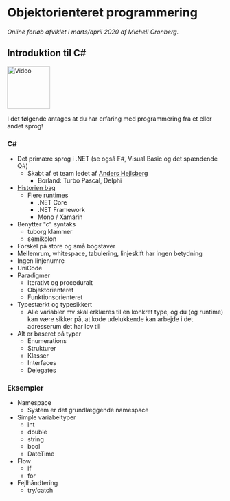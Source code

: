 # Objektorienteret programmering
*Online forløb afviklet i marts/april 2020 af Michell Cronberg.*

## Introduktion til C\# 

<a target="_blank" href="https://www.youtube.com/watch?v=-4eyBPRbwsU"><img src="http://cdn.cronberg.dk/kurser/div/youtube.png" alt="Video" width="100"></a>

I det følgende antages at du har erfaring med programmering fra et eller andet sprog!

### C\# 

- Det primære sprog i .NET (se også F#, Visual Basic og det spændende Q#)
  - Skabt af et team ledet af [Anders Hejlsberg](https://en.wikipedia.org/wiki/Anders_Hejlsberg)
    - Borland: Turbo Pascal, Delphi
- [Historien bag](http://ithistorie.cronberg.dk/?maerker=csharp,det_vi_husker&sortering=faldende)
  - Flere runtimes
    - .NET Core
    - .NET Framework
    - Mono / Xamarin
- Benytter "c" syntaks
  - tuborg klammer
  - semikolon
- Forskel på store og små bogstaver
- Mellemrum, whitespace, tabulering, linjeskift har ingen betydning
- Ingen linjenumre
- UniCode
- Paradigmer
  - Iterativt og proceduralt
  - Objektorienteret
  - Funktionsorienteret
- Typestærkt og typesikkert
  - Alle variabler mv skal erklæres til en konkret type, og du (og runtime) kan være sikker på, at kode udelukkende kan arbejde i det adresserum det har lov til
- Alt er baseret på typer
  - Enumerations
  - Strukturer
  - Klasser
  - Interfaces
  - Delegates

### Eksempler 
  - Namespace
    - System er det grundlæggende namespace
  - Simple variabeltyper
    - int
    - double
    - string
    - bool
    - DateTime
  - Flow
    - if
    - for
  - Fejlhåndtering
    - try/catch